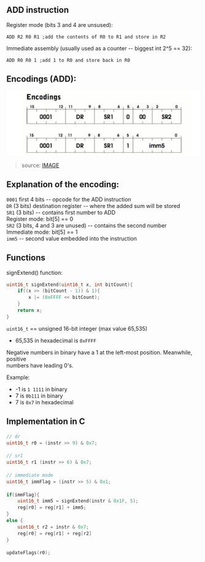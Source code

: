 ## ADD instruction  

Register mode (bits 3 and 4 are unsused):  
```assembly
ADD R2 R0 R1 ;add the contents of R0 to R1 and store in R2
```

Immediate assembly (usually used as a counter -- biggest int 2^5 == 32):  
```assembly
ADD R0 R0 1 ;add 1 to R0 and store back in R0
```  

## Encodings (ADD):  
![image](./images/add.png)  

> source: [IMAGE](https://justinmeiners.github.io/lc3-vm/)  

## Explanation of the encoding:  
`0001` first 4 bits -- opcode for the ADD instruction  
`DR` (3 bits) destination register -- where the added sum will be stored  
`SR1` (3 bits) -- contains first number to ADD  
Register mode: bit[5] == 0   
`SR2` (3 bits, 4 and 3 are unused) -- contains the second number  
Immediate mode: bit[5] == 1  
`imm5` -- second value embedded into the instruction  

## Functions  

signExtend() function:  
```c
uint16_t signExtend(uint16_t x, int bitCount){
    if((x >> (bitCount - 1)) & 1){
        x |= (0xFFFF << bitCount);
    }
    return x;
}
```
`uint16_t` == unsigned 16-bit integer (max value 65,535)  
- 65,535 in hexadecimal is `0xFFFF`  

Negative numbers in binary have a 1 at the left-most position. Meanwhile, positive  
numbers have leading 0's.  

Example:   
- -1 is `1 1111` in binary  
- 7 is `0b111` in binary  
- 7 is `0x7` in hexadecimal    

## Implementation in C  
```c
// dr
uint16_t r0 = (instr >> 9) & 0x7;

// sr1
uint16_t r1 (instr >> 6) & 0x7;

// immediate mode
uint16_t immFlag = (instr >> 5) & 0x1;

if(immFlag){
    uint16_t imm5 = signExtend(instr & 0x1F, 5);
    reg[r0] = reg[r1] + imm5;
}
else {
    uint16_t r2 = instr & 0x7;
    reg[r0] = reg[r1] + reg[r2]
}

updateFlags(r0);
```
